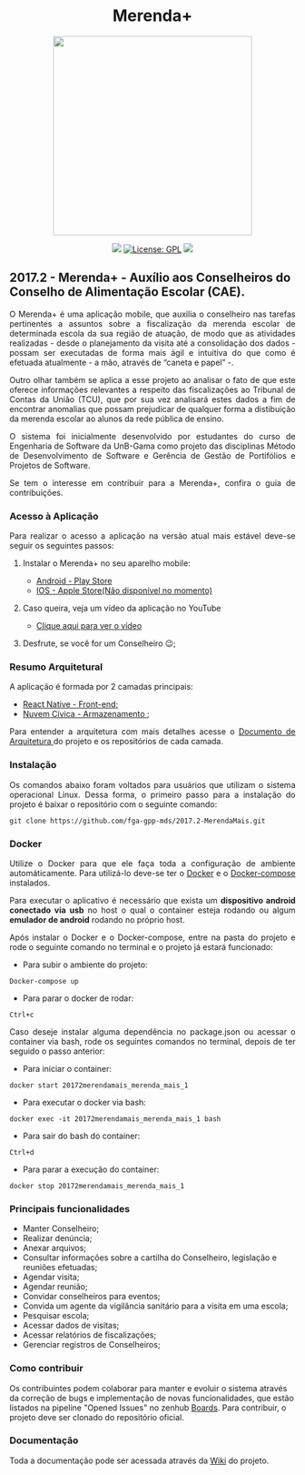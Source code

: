 <h1 align="center">Merenda+</h1>

<p align="center"><img src="https://raw.githubusercontent.com/wiki/fga-gpp-mds/2017.2-Grupo3/Imagens/Malu_Merenda.jpg" width="350px"></p>

<p align="center">
<a href="https://circleci.com/gh/fga-gpp-mds/2017.2-Grupo3"><img src="https://circleci.com/gh/fga-gpp-mds/2017.2-MerendaMais.svg?style=shield&circle-token=:circle-token"></a>
<a href="https://www.gnu.org/licenses/gpl-3.0.en.html"><img src="https://img.shields.io/aur/license/yaourt.svg" alt="License: GPL"></a>  
<a href="https://codeclimate.com/github/fga-gpp-mds/2017.2-MerendaMais/test_coverage"><img src="https://api.codeclimate.com/v1/badges/da7b1a4300b6c84c409b/test_coverage" /></a>
</p>


## 2017.2 - Merenda+ - Auxílio aos Conselheiros do Conselho de Alimentação Escolar (CAE).

<p align="justify">O Merenda+ é uma aplicação mobile, que auxilia o conselheiro nas tarefas pertinentes a assuntos sobre a fiscalização da merenda escolar de determinada escola da sua região de atuação, de modo que as atividades realizadas - desde o planejamento da visita até a consolidação dos dados - possam ser executadas de forma mais ágil e intuitiva do que como é efetuada atualmente - a mão, através de “caneta e papel” -.</p>

<p align="justify">Outro olhar também se aplica a esse projeto ao analisar o fato de que este oferece informações relevantes a respeito das fiscalizações ao Tribunal de Contas da União (TCU), que por sua vez analisará estes dados a fim de encontrar anomalias que possam prejudicar de qualquer forma a distibuição da merenda escolar ao alunos da rede pública de ensino.</p>

<p align="justify">O sistema foi inicialmente desenvolvido por estudantes do curso de Engenharia de Software da UnB-Gama como projeto das disciplinas Método de Desenvolvimento de Software e Gerência de Gestão de Portifólios e Projetos de Software.</p>

<p align="justify">Se tem o interesse em contribuir para a Merenda+, confira o guia de contribuições.</p>

### Acesso à Aplicação

<p align="justify">Para realizar o acesso a aplicação na versão atual mais estável deve-se seguir os seguintes passos: </p>

1. Instalar o Merenda+ no seu aparelho mobile:
   *  <a href="https://play.google.com/store/apps/details?id=com.merendamais.merendamais">Android - Play Store</a>
   *  <a href="#">IOS - Apple Store(Não disponível no momento)</a>

2. Caso queira, veja um vídeo da aplicação no YouTube
   * <a href="https://youtu.be/hTZtxCQACKY">Clique aqui para ver o vídeo</a>

3. Desfrute, se você for um Conselheiro :wink:;

### Resumo Arquitetural

<p align="justify">A aplicação é formada por 2 camadas principais: </p>

* <a href="https://github.com/fga-gpp-mds/2017.2-MerendaMais">React Native - Front-end;
* <a href="https://github.com/AppCivicoPlataforma/AppCivico">Nuvem Cívica - Armazenamento </a>;  

<p align="justify">Para entender a arquitetura com mais detalhes acesse o <a href="https://github.com/fga-gpp-mds/2017.2-MerendaMais/wiki/Documento-de-Arquitetura">Documento de Arquitetura </a> do projeto e os repositórios de cada camada. </p>

### Instalação

<p align="justify">Os comandos abaixo foram voltados para usuários que utilizam o sistema operacional Linux. Dessa forma, o primeiro passo para a instalação do projeto é baixar o repositório com o seguinte comando:</p>

```git clone https://github.com/fga-gpp-mds/2017.2-MerendaMais.git```

### Docker

<p align="justify">Utilize o Docker para que ele faça toda a configuração de ambiente automáticamente. Para utilizá-lo deve-se ter o  <a href="https://www.docker.com/community-edition#/download">Docker</a> e o <a href="https://docs.docker.com/compose/install/">Docker-compose</a> instalados.</p>

<p align="justify">Para executar o aplicativo é necessário que exista um <b>dispositivo android conectado via usb</b> no host o qual o container esteja rodando ou algum <b>emulador de android</b> rodando no próprio host.</p>
  
<p align="justify">Após instalar o Docker e o Docker-compose, entre na pasta do projeto e rode o seguinte comando no terminal e o projeto já estará funcionado:</p>

* Para subir o ambiente do projeto:

 ```Docker-compose up```

* Para parar o docker de rodar:

 ```Ctrl+c```

<p align="justify">Caso deseje instalar alguma dependência no package.json ou acessar o container via bash, rode os seguintes comandos no terminal, depois de ter seguido o passo anterior:</p>

* Para iniciar o container:

 ```docker start 20172merendamais_merenda_mais_1```

* Para executar o docker via bash:

 ```docker exec -it 20172merendamais_merenda_mais_1 bash```

* Para sair do bash do container:

 ```Ctrl+d```

* Para parar a execução do container:

 ```docker stop 20172merendamais_merenda_mais_1```


### Principais funcionalidades

* Manter Conselheiro;
* Realizar denúncia;
* Anexar arquivos;
* Consultar informações sobre a cartilha do Conselheiro, legislação e reuniões efetuadas;
* Agendar visita;
* Agendar reunião;
* Convidar conselheiros para eventos;
* Convida um agente da vigilância sanitário para a visita em uma escola;
* Pesquisar escola;
* Acessar dados de visitas;
* Acessar relatórios de fiscalizações;
* Gerenciar registros de Conselheiros;

### Como contribuir

Os contribuintes podem colaborar para manter e evoluir o sistema através da correção de bugs e implementação de novas funcionalidades, que estão listados na pipeline "Opened Issues" no zenhub <a href= "https://github.com/fga-gpp-mds/2017.2-MerendaMais/wiki#boards?repos=99947502">Boards</a>. Para contribuir, o projeto deve ser clonado do repositório oficial.

### Documentação

Toda a documentação pode ser acessada através da <a href="https://github.com/fga-gpp-mds/2017.2-MerendaMais/wiki">Wiki</a> do projeto.
